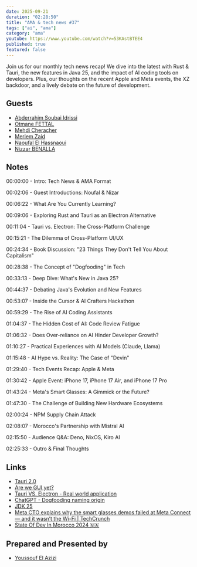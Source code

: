 ```yaml
---
date: 2025-09-21
duration: "02:28:50"
title: "AMA & tech news #37"
tags: ["ai", "ama"]
category: "ama"
youtube: https://www.youtube.com/watch?v=53KAstBTEE4
published: true
featured: false
---
```


Join us for our monthly tech news recap! We dive into the latest with Rust & Tauri, the new features in Java 25, and the impact of AI coding tools on developers. Plus, our thoughts on the recent Apple and Meta events, the XZ backdoor, and a lively debate on the future of development.

## Guests

- [Abderrahim Soubai Idrissi](https://www.soubai.me/)
- [Otmane FETTAL](https://twitter.com/OFettal)
- [Mehdi Cheracher](https://twitter.com/Mehdi_Cheracher)
- [Meriem Zaid](https://www.linkedin.com/in/meriem-zaid-652852187/)
- [Naoufal El Hassnaoui ](https://www.linkedin.com/in/naoufalelh/)
- [Nizzar BENALLA](https://www.linkedin.com/in/nizarbenalla/)

## Notes

00:00:00 - Intro: Tech News & AMA Format

00:02:06 - Guest Introductions: Noufal & Nizar

00:06:22 - What Are You Currently Learning?

00:09:06 - Exploring Rust and Tauri as an Electron Alternative

00:11:04 - Tauri vs. Electron: The Cross-Platform Challenge

00:15:21 - The Dilemma of Cross-Platform UI/UX

00:24:34 - Book Discussion: "23 Things They Don't Tell You About Capitalism"

00:28:38 - The Concept of "Dogfooding" in Tech

00:33:13 - Deep Dive: What's New in Java 25?

00:44:37 - Debating Java's Evolution and New Features

00:53:07 - Inside the Cursor & AI Crafters Hackathon

00:59:29 - The Rise of AI Coding Assistants

01:04:37 - The Hidden Cost of AI: Code Review Fatigue

01:06:32 - Does Over-reliance on AI Hinder Developer Growth?

01:10:27 - Practical Experiences with AI Models (Claude, Llama)

01:15:48 - AI Hype vs. Reality: The Case of "Devin"

01:29:40 - Tech Events Recap: Apple & Meta

01:30:42 - Apple Event: iPhone 17, iPhone 17 Air, and iPhone 17 Pro

01:43:24 - Meta's Smart Glasses: A Gimmick or the Future?

01:47:30 - The Challenge of Building New Hardware Ecosystems

02:00:24 - NPM Supply Chain Attack

02:08:07 - Morocco's Partnership with Mistral AI

02:15:50 - Audience Q&A: Deno, NixOS, Kiro AI

02:25:33 - Outro & Final Thoughts

## Links

- [Tauri 2.0](https://v2.tauri.app/)
- [Are we GUI yet?](https://areweguiyet.com/)
- [Tauri VS. Electron - Real world application](https://www.levminer.com/blog/tauri-vs-electron)
- [ChatGPT - Dogfooding naming origin](https://chatgpt.com/share/68d053a6-6da0-8012-82f0-64e6ba86437a)
- [JDK 25](https://openjdk.org/projects/jdk/25/)
- [Meta CTO explains why the smart glasses demos failed at Meta Connect — and it wasn’t the Wi-Fi | TechCrunch](https://techcrunch.com/2025/09/19/meta-cto-explains-why-the-smart-glasses-demos-failed-at-meta-connect-and-it-wasnt-the-wi-fi/)
- [State Of Dev In Morocco 2024 🇲🇦](https://stateofdev.ma/)

## Prepared and Presented by

- [Youssouf El Azizi](https://elazizi.com)

